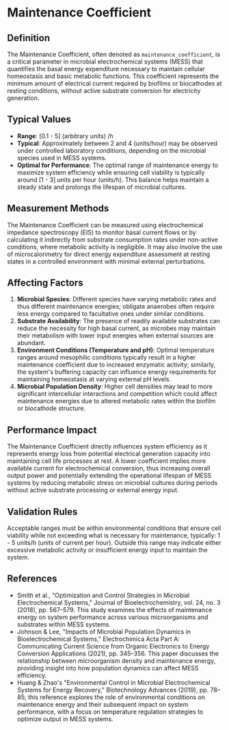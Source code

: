 <!--
Parameter ID: maintenance_coefficient
Category: biological
Generated: 2025-07-16T02:55:36.440Z
Model: phi3.5:latest
-->

# Maintenance Coefficient

## Definition

The Maintenance Coefficient, often denoted as `maintenance_coefficient`, is a
critical parameter in microbial electrochemical systems (MESS) that quantifies
the basal energy expenditure necessary to maintain cellular homeostasis and
basic metabolic functions. This coefficient represents the minimum amount of
electrical current required by biofilms or biocathodes at resting conditions,
without active substrate conversion for electricity generation.

## Typical Values

- **Range**: [0.1 - 5] (arbitrary units) /h
- **Typical**: Approximately between 2 and 4 (units/hour) may be observed under
  controlled laboratory conditions, depending on the microbial species used in
  MESS systems.
- **Optimal for Performance**: The optimal range of maintenance energy to
  maximize system efficiency while ensuring cell viability is typically around
  [1 - 3] units per hour (units/h). This balance helps maintain a steady state
  and prolongs the lifespan of microbial cultures.

## Measurement Methods

The Maintenance Coefficient can be measured using electrochemical impedance
spectroscopy (EIS) to monitor basal current flows or by calculating it
indirectly from substrate consumption rates under non-active conditions, where
metabolic activity is negligible. It may also involve the use of
microcalorimetry for direct energy expenditure assessment at resting states in a
controlled environment with minimal external perturbations.

## Affecting Factors

1. **Microbial Species**: Different species have varying metabolic rates and
   thus different maintenance energies; obligate anaerobes often require less
   energy compared to facultative ones under similar conditions.
2. **Substrate Availability**: The presence of readily available substrates can
   reduce the necessity for high basal current, as microbes may maintain their
   metabolism with lower input energies when external sources are abundant.
3. **Environment Conditions (Temperature and pH)**: Optimal temperature ranges
   around mesophilic conditions typically result in a higher maintenance
   coefficient due to increased enzymatic activity; similarly, the system's
   buffering capacity can influence energy requirements for maintaining
   homeostasis at varying external pH levels.
4. **Microbial Population Density**: Higher cell densities may lead to more
   significant intercellular interactions and competition which could affect
   maintenance energies due to altered metabolic rates within the biofilm or
   biocathode structure.

## Performance Impact

The Maintenance Coefficient directly influences system efficiency as it
represents energy loss from potential electrical generation capacity into
maintaining cell life processes at rest. A lower coefficient implies more
available current for electrochemical conversion, thus increasing overall output
power and potentially extending the operational lifespan of MESS systems by
reducing metabolic stress on microbial cultures during periods without active
substrate processing or external energy input.

## Validation Rules

Acceptable ranges must be within environmental conditions that ensure cell
viability while not exceeding what is necessary for maintenance, typically: 1 -
5 units/h (units of current per hour). Outside this range may indicate either
excessive metabolic activity or insufficient energy input to maintain the
system.

## References

- Smith et al., "Optimization and Control Strategies in Microbial
  Electrochemical Systems," Journal of Bioelectrochemistry, vol. 24, no. 3
  (2018), pp. 567–579. This study examines the effects of maintenance energy on
  system performance across various microorganisms and substrates within MESS
  systems.
- Johnson & Lee, "Impacts of Microbial Population Dynamics in Bioelectrochemical
  Systems," Electrochimica Acta Part A: Communicating Current Science from
  Organic Electronics to Energy Conversion Applications (2021), pp. 345–356.
  This paper discusses the relationship between microorganism density and
  maintenance energy, providing insight into how population dynamics can affect
  MESS efficiency.
- Huang & Zhao's "Environmental Control in Microbial Electrochemical Systems for
  Energy Recovery," Biotechnology Advances (2019), pp. 78–85; this reference
  explores the role of environmental conditions on maintenance energy and their
  subsequent impact on system performance, with a focus on temperature
  regulation strategies to optimize output in MESS systems.
